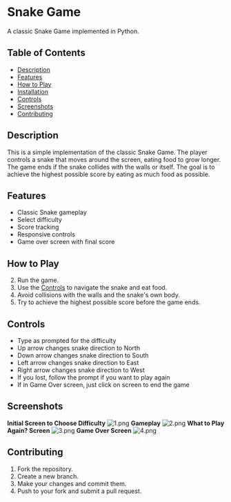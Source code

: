 # Snake Game

A classic Snake Game implemented in Python.

## Table of Contents

- [Description](#description)
- [Features](#features)
- [How to Play](#how-to-play)
- [Installation](#installation)
- [Controls](#controls)
- [Screenshots](#screenshots)
- [Contributing](#contributing)

## Description

This is a simple implementation of the classic Snake Game. 
The player controls a snake that moves around the screen, eating food to grow longer. 
The game ends if the snake collides with the walls or itself. 
The goal is to achieve the highest possible score by eating as much food as possible.

## Features

- Classic Snake gameplay
- Select difficulty
- Score tracking
- Responsive controls
- Game over screen with final score

## How to Play

2. Run the game.
3. Use the [Controls](#controls) to navigate the snake and eat food.
4. Avoid collisions with the walls and the snake's own body.
5. Try to achieve the highest possible score before the game ends.


## Controls

- Type as prompted for the difficulty
- Up arrow changes snake direction to North
- Down arrow changes snake direction to South
- Left arrow changes snake direction to East
- Right arrow changes snake direction to West
- If you lost, follow the prompt if you want to play again
- If in Game Over screen, just click on screen to end the game

## Screenshots

**Initial Screen to Choose Difficulty**
![1.png](..%2F..%2F..%2F..%2F..%2F..%2F..%2FDesktop%2F1.png)
**Gameplay**
![2.png](..%2F..%2F..%2F..%2F..%2F..%2F..%2FDesktop%2F2.png)
**What to Play Again? Screen**
![3.png](..%2F..%2F..%2F..%2F..%2F..%2F..%2FDesktop%2F3.png)
**Game Over Screen**
![4.png](..%2F..%2F..%2F..%2F..%2F..%2F..%2FDesktop%2F4.png)

## Contributing

1. Fork the repository.
2. Create a new branch.
3. Make your changes and commit them.
4. Push to your fork and submit a pull request.



